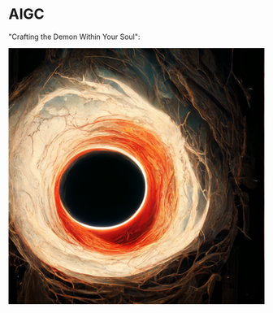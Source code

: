 # AIGC

"Crafting the Demon Within Your Soul":

![](https://github.com/Dai-Wenxun/AIGC/blob/main/assets/black%20hole%20devours%20photons.png)
